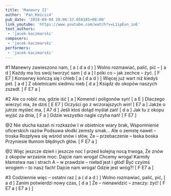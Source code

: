 ```yaml
---
title: 'Manewry II'
author: 'Pan_Kmicic4'
pub_date: '2018-09-04 20:06:37.650185+00:00'
link_youtube: 'https://www.youtube.com/watch?v=L1ipEun_inE'
text_authors:
 - 'jacek-kaczmarski'
composers:
 - 'jacek-kaczmarski'
performers:
 - 'jacek-kaczmarski'
---
```


#1
Manewry zawieszono nam, [ a ( d a d ) ]
Wolno rozmawiać, palić, pić – [ a d ]
Każdy ma los swój tworzyć sam [ d a ]
I póki co – jak zechce – żyć. [ F E7 ]
Konserwy kończą się i chleb [ a ( d a d ) ]
Więcej już wart niż kiedyś pet. [ a d ]
Z obietnicami siedmiu nieb [ d a ]
Ksiądz do okopów naszych zszedł. [ F E7 a ]
 
#2
Ale co robić ma, gdzie iść [ a ]
Komend i poligonów syn! [ a E ]
Dlaczego wierzyć ma, że dziś [ E E7 ]
Oczyści go z wczorajszych win! [ E7 a ]
Jakże o jutrze myśleć ma, [ A7 d ]
Jeśli ktoś dotąd myślał zań! [ d a ]
Jak tu z okopu wyjść za dnia, [ F a ]
Gdzie wszystko nagle czyha nań! [ F E7 ]

@2
Nie słucha kazań ni rozkazów
I w obietnice wiary brak,
Wspomnienie oficerskich razów
Podsuwa słodki zemsty smak…
Ale o zemstę nawet – troska
Rozpływa się wśród snów i słów,
Że – przebaczenie – łaska boska
Przyniesie tłumom błędnych głów. [ F E7 a ]

@2
Więc jeszcze dzień i jeszcze noc
I przed kolejną nocą trwoga,
Że znów z okopów wrzaśnie moc:
Dajcie nam wroga! Chcemy wroga!
Karmiły kłamstwa nas i strach
A – w prawdzie – nieład jest i głód!
Być czyimś wrogiem – to nasz fach!
Dajcie nam wroga! Gdzie jest wróg?! [ F E7 a ]

#3
Codziennie więc – ostatni raz [ a ( d a d ) ]
Wolno rozmawiać, palić, pić, [ a d ]
Zanim potwierdzi nowy czas, [ d a ]
Że – nienawidzić – znaczy: żyć! [ F E7 a ( E7 a ) ]